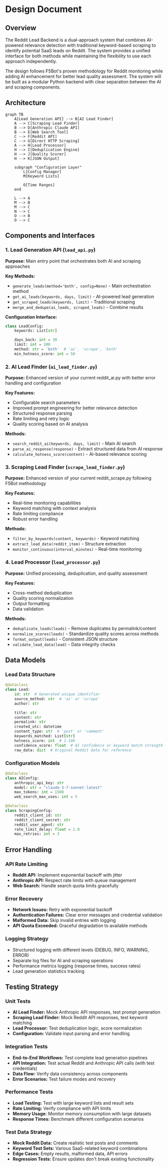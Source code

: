 # Design Document

## Overview

The Reddit Lead Backend is a dual-approach system that combines AI-powered relevance detection with traditional keyword-based scraping to identify potential SaaS leads on Reddit. The system provides a unified interface for both methods while maintaining the flexibility to use each approach independently.

The design follows F5Bot's proven methodology for Reddit monitoring while adding AI enhancement for better lead quality assessment. The system will be built as a modular Python backend with clear separation between the AI and scraping components.

## Architecture

```mermaid
graph TB
    A[Lead Generation API] --> B[AI Lead Finder]
    A --> C[Scraping Lead Finder]
    B --> D[Anthropic Claude API]
    B --> E[Web Search Tool]
    C --> F[Reddit API]
    C --> G[Direct HTTP Scraping]
    A --> H[Lead Processor]
    H --> I[Deduplication Engine]
    H --> J[Quality Scorer]
    H --> K[JSON Output]
    
    subgraph "Configuration Layer"
        L[Config Manager]
        M[Keyword Lists]

        O[Time Ranges]
    end
    
    L --> A
    M --> B
    M --> C
    N --> C
    O --> B
    O --> C
```

## Components and Interfaces

### 1. Lead Generation API (`lead_api.py`)
**Purpose:** Main entry point that orchestrates both AI and scraping approaches

**Key Methods:**
- `generate_leads(method='both', config=None)` - Main orchestration method
- `get_ai_leads(keywords, days, limit)` - AI-powered lead generation
- `get_scraped_leads(keywords, limit)` - Traditional scraping
- `merge_and_dedupe(ai_leads, scraped_leads)` - Combine results

**Configuration Interface:**
```python
class LeadConfig:
    keywords: List[str]

    days_back: int = 30
    limit: int = 100
    method: str = 'both'  # 'ai', 'scrape', 'both'
    min_hotness_score: int = 50
```

### 2. AI Lead Finder (`ai_lead_finder.py`)
**Purpose:** Enhanced version of your current reddit_ai.py with better error handling and configuration

**Key Features:**
- Configurable search parameters
- Improved prompt engineering for better relevance detection
- Structured response parsing
- Rate limiting and retry logic
- Quality scoring based on AI analysis

**Methods:**
- `search_reddit_ai(keywords, days, limit)` - Main AI search
- `parse_ai_response(response)` - Extract structured data from AI response
- `calculate_hotness_score(content)` - AI-based relevance scoring

### 3. Scraping Lead Finder (`scrape_lead_finder.py`)
**Purpose:** Enhanced version of your current reddit_scrape.py following F5Bot methodology

**Key Features:**

- Real-time monitoring capabilities
- Keyword matching with context analysis
- Rate limiting compliance
- Robust error handling

**Methods:**

- `filter_by_keywords(content, keywords)` - Keyword matching
- `extract_lead_data(reddit_item)` - Structure extraction
- `monitor_continuous(interval_minutes)` - Real-time monitoring

### 4. Lead Processor (`lead_processor.py`)
**Purpose:** Unified processing, deduplication, and quality assessment

**Key Features:**
- Cross-method deduplication
- Quality scoring normalization
- Output formatting
- Data validation

**Methods:**
- `deduplicate_leads(leads)` - Remove duplicates by permalink/content
- `normalize_scores(leads)` - Standardize quality scores across methods
- `format_output(leads)` - Consistent JSON structure
- `validate_lead_data(lead)` - Data integrity checks

## Data Models

### Lead Data Structure
```python
@dataclass
class Lead:
    id: str  # Generated unique identifier
    source_method: str  # 'ai' or 'scrape'
    author: str

    title: str
    content: str
    permalink: str
    created_utc: datetime
    content_type: str  # 'post' or 'comment'
    keywords_matched: List[str]
    hotness_score: int  # 1-100
    confidence_score: float  # AI confidence or keyword match strength
    raw_data: dict  # Original Reddit data for reference
```

### Configuration Models
```python
@dataclass
class AIConfig:
    anthropic_api_key: str
    model: str = "claude-3-7-sonnet-latest"
    max_tokens: int = 1500
    web_search_max_uses: int = 5

@dataclass
class ScrapingConfig:
    reddit_client_id: str
    reddit_client_secret: str
    reddit_user_agent: str
    rate_limit_delay: float = 1.0
    max_retries: int = 3
```

## Error Handling

### API Rate Limiting
- **Reddit API:** Implement exponential backoff with jitter
- **Anthropic API:** Respect rate limits with queue management
- **Web Search:** Handle search quota limits gracefully

### Error Recovery
- **Network Issues:** Retry with exponential backoff
- **Authentication Failures:** Clear error messages and credential validation
- **Malformed Data:** Skip invalid entries with logging
- **API Quota Exceeded:** Graceful degradation to available methods

### Logging Strategy
- Structured logging with different levels (DEBUG, INFO, WARNING, ERROR)
- Separate log files for AI and scraping operations
- Performance metrics logging (response times, success rates)
- Lead generation statistics tracking

## Testing Strategy

### Unit Tests
- **AI Lead Finder:** Mock Anthropic API responses, test prompt generation
- **Scraping Lead Finder:** Mock Reddit API responses, test keyword matching
- **Lead Processor:** Test deduplication logic, score normalization
- **Configuration:** Validate input parsing and error handling

### Integration Tests
- **End-to-End Workflows:** Test complete lead generation pipelines
- **API Integration:** Test actual Reddit and Anthropic API calls (with test credentials)
- **Data Flow:** Verify data consistency across components
- **Error Scenarios:** Test failure modes and recovery

### Performance Tests
- **Load Testing:** Test with large keyword lists and result sets
- **Rate Limiting:** Verify compliance with API limits
- **Memory Usage:** Monitor memory consumption with large datasets
- **Response Times:** Benchmark different configuration scenarios

### Test Data Strategy
- **Mock Reddit Data:** Create realistic test posts and comments
- **Keyword Test Sets:** Various SaaS-related keyword combinations
- **Edge Cases:** Empty results, malformed data, API errors
- **Regression Tests:** Ensure updates don't break existing functionality